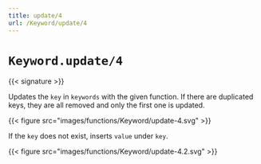 ```yaml
---
title: update/4
url: /Keyword/update/4
---
```


# `Keyword.update/4`

{{< signature >}}

Updates the `key` in `keywords` with the given function.
If there are duplicated keys, they are all removed and only the first one is updated.

{{< figure src="images/functions/Keyword/update-4.svg" >}}

If the `key` does not exist, inserts `value` under `key`.

{{< figure src="images/functions/Keyword/update-4.2.svg" >}}
